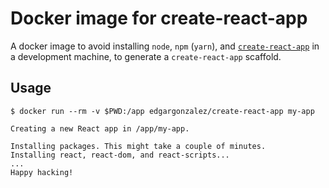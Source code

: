 # Docker image for create-react-app

A docker image to avoid installing `node`, `npm` (`yarn`), and [`create-react-app`](https://github.com/facebook/create-react-app) in a development machine, to generate a `create-react-app` scaffold.

## Usage

```
$ docker run --rm -v $PWD:/app edgargonzalez/create-react-app my-app

Creating a new React app in /app/my-app.

Installing packages. This might take a couple of minutes.
Installing react, react-dom, and react-scripts...
...
Happy hacking!
```
